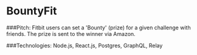 # BountyFit

###Pitch:
Fitbit users can set a 'Bounty' (prize) for a given challenge with friends. The prize is sent to the winner via Amazon.

###Technologies:
Node.js, React.js, Postgres, GraphQL, Relay


